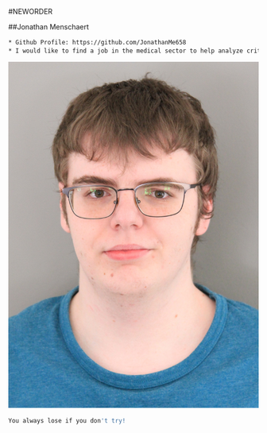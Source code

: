 #NEWORDER

##Jonathan Menschaert
```bash
* Github Profile: https://github.com/JonathanMe658
* I would like to find a job in the medical sector to help analyze critical data.
```

![Jonathan](jonathan.jpg)

```bash
You always lose if you don't try!
```